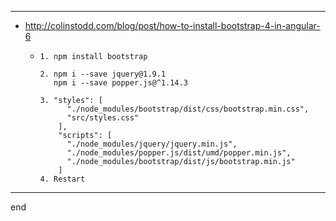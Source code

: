 
---

- http://colinstodd.com/blog/post/how-to-install-bootstrap-4-in-angular-6
  - ```
    1. npm install bootstrap

    2. npm i --save jquery@1.9.1
       npm i --save popper.js@^1.14.3

    3. "styles": [
          "./node_modules/bootstrap/dist/css/bootstrap.min.css",
          "src/styles.css"
        ],
        "scripts": [
          "./node_modules/jquery/jquery.min.js",
          "./node_modules/popper.js/dist/umd/popper.min.js",
          "./node_modules/bootstrap/dist/js/bootstrap.min.js"
        ]
    4. Restart
    ```

---

end
